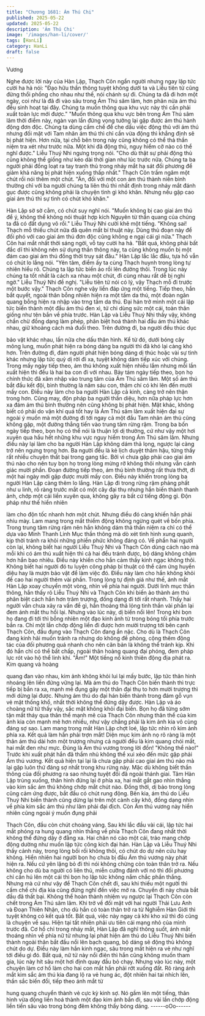 ```yaml
---
title: "Chương 1681: Ám Thú Chi"
published: 2025-05-22
updated: 2025-05-22
description: 'Ám Thú Chi'
image: '/images/han-li/cover/'
tags: [HanLi]
category: HanLi
draft: false
---
```


Vương

Nghe được lời này của Hàn Lập, Thạch Côn ngẩn người nhưng
ngay lập tức cười ha hả nói:
"Đạo hữu thần thông tuyệt không dưới ta và Liễu tiên tử cũng
đừng thổi phồng cho nhau như thế, nói chánh sự đi. Chúng ta đã
đi hơn một ngày, coi như là đã đi vào sâu trong Ám Thú sâm lâm,
hơn phân nửa ám thú đều sinh hoạt tại đây. Chúng ta muốn thông
qua khu vực này thì cần phải xuất toàn lực mới được."
"Muốn thông qua khu vực bên trong Ám Thú sâm lâm thời điểm
này, ngàn vạn lần đừng vọng tưởng lại gặp được ám thú hành
động đơn độc. Chúng ta dùng cấm chế để che dấu việc động thủ
với ám thú nhưng đối mặt với Tam nhãn ám thú thì chỉ cần vừa
động thì khẳng định sẽ bị phát hiện. Hơn nữa, tại chỗ bên trong
này cũng không có thể thả thần niệm tra xét như trước nữa. Một
khi đã động thủ, nguy hiểm cỡ nào có thể nghĩ được."
Liễu Thuý Nhi ngưng trọng nói.
"Cho dù thật sự phải động thủ cũng không thể giống như kéo dài
thời gian như lúc trước nữa. Chúng ta ba người phải đồng loạt ra
tay tranh thủ trong nháy mắt hạ sát đối phương để giảm khả năng
bị phát hiện xuống thấp nhất."
Thạch Côn trầm ngâm một chút rồi nói thêm một chút.
"Ân, đối với một con ám thú thành niên bình thường chỉ với ba
người chúng ta liên thủ thì nhất định trong nháy mắt đánh gục
được cũng không phải là chuyện tình gì khó khăn. Nhưng nếu gặp
cao giai ám thú thì sự tình có chút khó khăn."

Hàn Lập sờ sờ cằm, có chút suy nghĩ nói.
"Muốn không bị cao giai ám thú để ý, không thể không nói thuật
hợp kích Nguyên từ thần quang của chúng ta đã có đất dụng võ
rồi."
Liễu Thuý Nhi cười khẽ một tiếng.
"Không sai! Thạch mỗ thiếu chút nữa đã quên mất bí thuật này.
Dùng thủ đoạn này để đối phó với cao giai ám thú đơn độc cũng
không e ngại cái gì nữa."
Thạch Côn hai mắt nhất thời sáng ngời, vỗ tay cười ha hả.
"Bất quá, không phải bất đắc dĩ thì không nên sử dụng thần thông
này, ta cũng không muốn bị một đám cao giai ám thú đồng thời
truy sát đâu."
Hàn Lập lắc lắc đầu, tựa hồ vẫn có chút lo lắng nói.
"Yên tâm, điểm ấy ta cùng Thạch huynh trong lòng tự nhiên hiểu
rõ. Chúng ta lập tức biến ảo rồi lên đường thôi. Trong lúc này
chúng ta tốt nhất là cách xa nhau một chút, đi cùng nhau rất dễ bị
nghi ngờ."
Liễu Thuý Nhi đề nghị.
"Liễu tiên tử nói có lý, vậy Thạch mỗ đi trước một bước vậy."
Thạch Côn nghe vậy liền đáp ứng một tiếng.
Tiếp theo, hắn bắt quyết, ngoài thân bỗng nhiên hiện ra một tấm
da thú, một đoàn ngân quang bỗng hiện ra nhập vào trng tấm da
thú. Đại hán trở mình một cái lập tức biến thành một đầu ám thú
đen xì, tứ chi dùng sức một cái, toàn thân giống như tên bắn về
phía trước.
Hàn Lập và Liễu Thuý Nhi thấy vậy, không chần chừ đồng dạng
làm phép, phân biệt hoá thành hai đầu ám thú khác nhau, giữ
khoảng cách mà đuổi theo. Trên đường đi, ba người đều thúc dục

bảo vật khác nhau, lần nữa che dấu thân hình.
Kể từ đó, dưới bóng cây mông lung, muốn phát hiện ra bóng
dáng ba người thì đã khó lại càng khó hơn. Trên đường đi, đám
người phát hiện bóng dáng dị thúc hoặc vài sự tình khác nhưng
lập tức quỷ dị rời đi xa, tuyệt không dám tiếp xúc với chúng.
Trong mấy ngày tiếp theo, ám thú không xuất hiện nhiều lắm
nhưng mỗi lần xuất hiện thì đều là hai ba con đi với nhau.
Bảy tám ngày tiếp theo, bọn họ chính thức đã xâm nhập vào trung
tâm của Ám Thú sâm lâm. Một số ám thú bắt đầu kết đội, bình
thường là năm sáu con, thậm chí có khi lên đến mười mấy con.
Điều này làm cho ba người Hàn Lập cả kinh, càng trở nên thận
trong hơn.
Cũng may, độn pháp ba người thần diệu, hơn nữa pháp lực hơn
xa đám ám thú bình thường nên cũng không bị phát hiện. Mặt
khác, không biết có phải do vận khí quá tốt hay là Ám Thú sâm
lâm xuất hiện đại sự ngoài ý muốn mà một đường đi tới ngay cả
một đầu Tam nhãn ám thú cũng không gặp, một đường thẳng tiến
vào trung tâm rừng rậm.
Trong ba bốn ngày tiếp theo, bọn họ có thể nói là thuận lợi dị
thường, cứ như vậy một hơi xuyên qua hầu hết những khu vực
nguy hiểm trong Ám Thú sâm lâm. Nhưng điều này lại làm cho ba
người Hàn Lập không dám thả lọng, ngược lại càng trở nên
ngưng trọng hơn.
Ba người đều là kẻ lịch duyệt thâm hậu, từng thấy rất nhiều
chuyện thất bại trong gang tấc. Bởi vì chưa gặp phải cao giai ám
thú nào cho nên tuy bọn họ trong lòng mừng rỡ không thôi nhưng
vẫn cảnh giác mười phần.
Đoạn đường tiếp theo, ám thú bình thường rất thưa thớt, đi một
hai ngày mới gặp được mười mấy con. Điều này khiến trong lòng
ba người Hàn Lập càng thêm lo lắng. Hàn Lập đi trong rừng rậm
phảng phất như u linh, rõ ràng trước mắt có một cây đại thụ
nhưng hắn biến thành thanh ảnh, chớp một cái liền xuyên qua,
không gây ra bất cứ tiếng động gì. Độn pháp như thế hiển nhiên

làm cho độn tốc nhanh hơn một chút.
Nhưng điều đó càng khiến hắn phải nhíu mày.
Lam mang trong mắt thiểm động không ngừng quét về bốn phía.
Trong trung tâm rừng rậm nên hắn không dám thả thần niệm ra
chỉ có thể dựa vào Minh Thanh Linh Mục thần thông mà dò xét
tình hình xung quanh, kịp thời tránh ra khỏi những phiền phức
không đáng có.
Về phần hai người còn lại, không biết hai người Liễu Thuý Nhi và
Thạch Côn dùng cách nào mà mỗi khi có ám thú xuất hiện thì cả
hai đều tránh được, bộ dáng không chậm hơn hắn bao nhiêu.
Điều này khiến cho hắn cảm thấy kinh ngạc không thôi. Không
biết hai người đó tu luyện công pháp bí thuật có thể cảm ứng
huyền diệu hay là mượn bảo vật để làm việc đó. Điều này làm
cho hắn không khỏi đề cao hai người thêm vài phần. Trong lòng
tự định giá như thế, ánh mắt Hàn Lập xoay chuyển một vòng,
nhìn về phía hai người.
Dưới linh mục thần thông, hắn thấy rõ Liễu Thuý Nhi và Thạch
Côn khi biến ảo thành ám thú phân biệt cách hắn hơn trăm
trượng, đồng dạng đi tới rất nhanh. Thấy hai người vẫn chưa xảy
ra vấn đề gì, hắn thoáng thả lỏng tinh thần vài phần lại đem ánh
mắt thu hồi lại.
Nhưng vào lúc này, dị biến nổi lên!
Trong khi bọn họ đang đi tới thì bỗng nhiên một đạo kinh ảnh từ
trong bóng tối phía trước bắn ra. Chỉ một lần chớp động liền đi
được hơn mười trượng tới bên cạnh Thạch Côn, đầu đụng vào
Thạch Côn đang ẩn nặc. Cho dù là Thạch Côn đang kinh hãi
muốn tránh ra nhưng do không đề phòng, cộng thêm động tác
của đối phương quá nhanh cho nên căn bản là không thể tránh
kịp. Khi đó hắn chỉ có thể bất chấp, ngoài thân hoàng quang đại
phóng, đem pháp lực rót vào hộ thể linh khí.
"Ầm!"
Một tiếng nổ kinh thiên động địa phát ra. Kim quang và hoàng

quang đan vào nhau, kim ảnh không khỏi lui lại mấy bước, lập tức
thân hình nhoáng lên liền đứng vững lại. Mà ám thú do Thạch
Côn biến thành thì trực tiếp bị bắn ra xa, mạnh mẽ đụng gãy một
thân đại thụ to hơn mười trượng thì mới dừng lại được.
Nhưng ám thú do đại hán biến thành trong đám gỗ vụn vẻ mặt
thống khổ, nhất thời không thể đứng dậy được.
Hàn Lập và áo choàng nữ tử thấy vậy, sắc mặt không khỏi đại
biến.
Bọn họ đã từng sớm tận mắt tháy qua thân thể mạnh mẽ của
Thạch Côn nhưng thân thể của kim ảnh kia còn mạnh mẽ hơn
nhiều, như vậy chẳng phải là kim ảnh kia vô cùng đáng sợ sao.
Lam mang trong mắt Hàn Lập chợt loé, lập tức nhìn rõ kim ảnh
phía xa. Kết quả làm hắn phải trợn mắt!
Diện mục kim ảnh nọ rõ ràng là một thân ám thú dài hơn một
trượng nhưng cả người đều là kim quang chói mắt, hai mắt đen
như mực. Đúng là Ám thú vương trong lời đồn!
"Không thể nào!"
Trước khi xuất phát hắn đã thầm nhủ không thể xui xẻo đến mức
gặp phải Ám thú vương. Kết quả hiện tại lại là chưa gặp phải cao
giai ám thú nào mà lại gặp luôn thứ đáng sợ nhất trong khu rừng
này. Mặc dù không biết thần thông của đối phương ra sao nhưng
tuyệt đối đã ngoài thánh giai.
Tâm Hàn Lập trùng xuống, thân hình đứng lại ở phía xa, hai mắt
gắt gao nhìn thẳng vào kim sắc ám thú không chớp mắt chút nào.
Đồng thời, dị bảo trong lòng cũng cảm ứng được, bắt đầu có chút
rung động.
Bên kia, ám thú do Liễu Thuý Nhi biến thành cũng dừng lại trên
một cành cây khô, đồng dạng nhìn về phía kim sắc ám thú như
lâm phải đại địch.
Còn Ám thú vương này hiển nhiên cũng ngoài ý muốn đụng phải

Thạch Côn, đầu còn chút choáng váng. Sau khi lắc đầu vài cái,
lập tức hai mắt phóng ra hung quang nhìn thẳng về phía Thạch
Côn đang nhất thời không thể đứng dậy ở đằng xa. Hai chân nó
cào một cái, trảo mang chớp động dường như muốn lập tức công
kích đại hán.
Hàn Lập và Liễu Thuý Nhi thấy cảnh này, trong lòng bối rối không
thôi, có chút do dự nên cứu hay không.
Hiển nhiên hai người bọn họ chưa bị đầu Ám thú vương này phát
hiện ra. Nếu cứ yên lặng bỏ đi thì nói không chừng còn toàn thân
trở ra. Nếu không cho dù ba người có liên thủ, miễn cưỡng đánh
với nó thì đối phương chỉ cần hú lên một cái thì bọn họ lập tức
không nắm chắc phần thắng. Nhưng mà cứ như vậy để Thạch
Côn chết đi, sau khi thiếu một người thì cấm chế chi địa kia cũng
đừng nghĩ đến việc mở ra. Chuyến đi này chưa bắt đầu đã thất
bại.
Không thể hoàn thành nhiệm vụ ngược lại Thạch Côn còn chết
trong Ám Thú sâm lâm. Khi trở về đối mặt với hai người Thải Lưu
Anh và Đoạn Thiên Nhận, cho dù hắn có toàn thân trở ra từ
Nghiễm Hàn Giới thì tuyệt không có kết quả tốt.
Bất quá, việc này ngay cả khi kho xử thì đó cũng là chuyện về
sau. Hiện tại tất nhiên phải ưu tiên cái mạng nhỏ của mình trước
đã.
Cơ hồ chỉ trong nháy mắt, Hàn Lập đã nghĩ thông suốt, ánh mắt
thoáng nhìn về phía nữ tử nhưng lại phát hiện ám thú do Liễu
Thuý Nhi biến thành ngoài thân bắt đầu nổi lên bạch quang, bộ
dáng sẽ động thủ không chút do dự.
Điều này làm hắn kinh ngạc, sâu trong mắt hiện ra vẻ như nghĩ
tới điều gì đó. Bất quá, nữ tử này nổi điên thì hắn cũng không
muốn tham gia, lúc này hít sâu một hơi định quay đầu bỏ chạy.
Nhưng vào lúc này, một chuyện làm cơ hồ làm cho hai con mắt
hắn phải rớt xuống đất.
Rõ ràng ánh mắt kim sắc ám thú kia đang lộ ra vẻ hung ác, đột
nhiên hai tai nhích lên, thần sắc biến đổi, tiếp theo ánh mắt từ

hung quang chuyển thành vẻ cực kỳ kinh sợ.
Nó gầm lên một tiếng, thân hình vừa động liền hoá thành một đạo
kim ảnh bắn đi, sau vài lần chớp động liền tiến sâu vào trong
bóng đêm không thấy bóng dáng.
------oOo------
